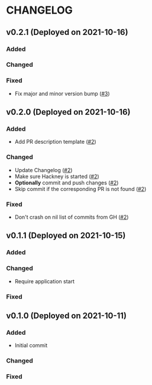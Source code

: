 # CHANGELOG

## v0.2.1 (Deployed on 2021-10-16)

### Added

### Changed

### Fixed

* Fix major and minor version bump ([#3](https://github.com/maxdrift/realleasy/pull/3))


## v0.2.0 (Deployed on 2021-10-16)

### Added

* Add PR description template ([#2](https://github.com/maxdrift/realleasy/pull/2))

### Changed

* Update Changelog ([#2](https://github.com/maxdrift/realleasy/pull/2))
* Make sure Hackney is started ([#2](https://github.com/maxdrift/realleasy/pull/2))
* **Optionally** commit and push changes ([#2](https://github.com/maxdrift/realleasy/pull/2))
* Skip commit if the corresponding PR is not found ([#2](https://github.com/maxdrift/realleasy/pull/2))

### Fixed

* Don't crash on nil list of commits from GH ([#2](https://github.com/maxdrift/realleasy/pull/2))


## v0.1.1 (Deployed on 2021-10-15)

### Added

### Changed

* Require application start

### Fixed

## v0.1.0 (Deployed on 2021-10-11)

### Added

* Initial commit

### Changed

### Fixed
